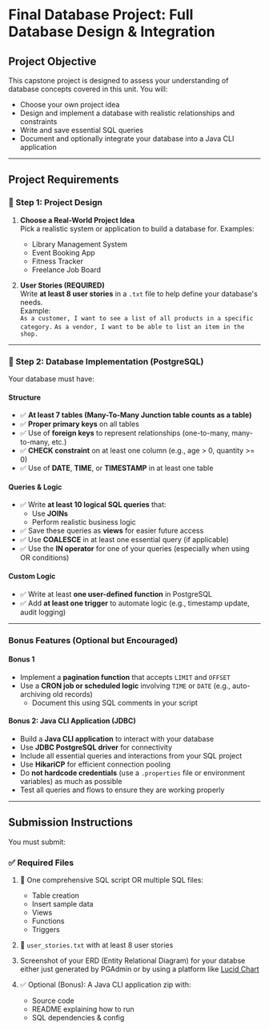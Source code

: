 #  Final Database Project: Full Database Design & Integration

##  Project Objective
This capstone project is designed to assess your understanding of database concepts covered in this unit. You will:

- Choose your own project idea
- Design and implement a database with realistic relationships and constraints
- Write and save essential SQL queries
- Document and optionally integrate your database into a Java CLI application

---

##  Project Requirements

### 🔹 Step 1: Project Design

1. **Choose a Real-World Project Idea**  
   Pick a realistic system or application to build a database for. Examples:
   - Library Management System  
   - Event Booking App  
   - Fitness Tracker  
   - Freelance Job Board  

2. **User Stories (REQUIRED)**  
   Write **at least 8 user stories** in a `.txt` file to help define your database's needs.  
   Example:  
   `As a customer, I want to see a list of all products in a specific category.`
   `As a vendor, I want to be able to list an item in the shop.`


---

### 🔹 Step 2: Database Implementation (PostgreSQL)

Your database must have:

####  Structure

- ✅ **At least 7 tables (Many-To-Many Junction table counts as a table)**
- ✅ **Proper primary keys** on all tables
- ✅ Use of **foreign keys** to represent relationships (one-to-many, many-to-many, etc.)
- ✅ **CHECK constraint** on at least one column (e.g., age > 0, quantity >= 0)
- ✅ Use of **DATE**, **TIME**, or **TIMESTAMP** in at least one table

####  Queries & Logic

- ✅ Write **at least 10 logical SQL queries** that:
  - Use **JOINs**
  - Perform realistic business logic
- ✅ Save these queries as **views** for easier future access
- ✅ Use **COALESCE** in at least one essential query (if applicable)
- ✅ Use the **IN operator** for one of your queries (especially when using OR conditions)

#### Custom Logic

- ✅ Write at least **one user-defined function** in PostgreSQL
- ✅ Add **at least one trigger** to automate logic (e.g., timestamp update, audit logging)

---

###  Bonus Features (Optional but Encouraged)

####  Bonus 1

- Implement a **pagination function** that accepts `LIMIT` and `OFFSET`
- Use a **CRON job or scheduled logic** involving `TIME` or `DATE` (e.g., auto-archiving old records)
  - Document this using SQL comments in your script

####  Bonus 2: Java CLI Application (JDBC)

- Build a **Java CLI application** to interact with your database
- Use **JDBC PostgreSQL driver** for connectivity
- Include all essential queries and interactions from your SQL project
- Use **HikariCP** for efficient connection pooling
- Do **not hardcode credentials** (use a `.properties` file or environment variables) as much as possible
- Test all queries and flows to ensure they are working properly

---

##  Submission Instructions

You must submit:

### ✅ Required Files

1. 📄 One comprehensive SQL script OR multiple SQL files:
   - Table creation
   - Insert sample data
   - Views
   - Functions
   - Triggers

2. 📄 `user_stories.txt` with at least 8 user stories  
3. Screenshot of your ERD (Entity Relational Diagram) for your databse either just generated by PGAdmin or by using a platform like [Lucid Chart](https://www.lucidchart.com/pages/examples/er-diagram-tool)
4. ✅ Optional (Bonus): A Java CLI application zip with:
   - Source code
   - README explaining how to run
   - SQL dependencies & config







